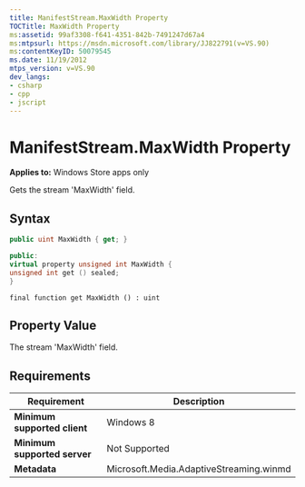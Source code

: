 ```yaml
---
title: ManifestStream.MaxWidth Property
TOCTitle: MaxWidth Property
ms:assetid: 99af3308-f641-4351-842b-7491247d67a4
ms:mtpsurl: https://msdn.microsoft.com/library/JJ822791(v=VS.90)
ms:contentKeyID: 50079545
ms.date: 11/19/2012
mtps_version: v=VS.90
dev_langs:
- csharp
- cpp
- jscript
---
```


# ManifestStream.MaxWidth Property

**Applies to:** Windows Store apps only

Gets the stream 'MaxWidth' field.

## Syntax

```csharp
public uint MaxWidth { get; }
```

```cpp
public:
virtual property unsigned int MaxWidth {
unsigned int get () sealed;
}
```

```jscript
final function get MaxWidth () : uint
```

## Property Value

The stream 'MaxWidth' field.

## Requirements

|Requirement|Description|
|--- |--- |
|**Minimum supported client**|Windows 8|
|**Minimum supported server**|Not Supported|
|**Metadata**|Microsoft.Media.AdaptiveStreaming.winmd|
